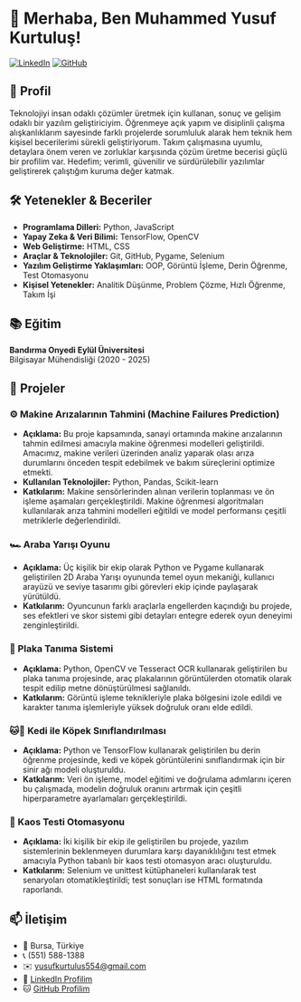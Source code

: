 # 👋 Merhaba, Ben Muhammed Yusuf Kurtuluş!

[![LinkedIn](https://img.shields.io/badge/LinkedIn-0077B5?style=for-the-badge&logo=linkedin&logoColor=white)](https://www.linkedin.com/in/yusuf-kurtuluş-564a1b253/)
[![GitHub](https://img.shields.io/badge/GitHub-100000?style=for-the-badge&logo=github&logoColor=white)](https://github.com/MYusuf160)

## 🎯 Profil

Teknolojiyi insan odaklı çözümler üretmek için kullanan, sonuç ve gelişim odaklı bir yazılım geliştiriciyim. Öğrenmeye açık yapım ve disiplinli çalışma alışkanlıklarım sayesinde farklı projelerde sorumluluk alarak hem teknik hem kişisel becerilerimi sürekli geliştiriyorum. Takım çalışmasına uyumlu, detaylara önem veren ve zorluklar karşısında çözüm üretme becerisi güçlü bir profilim var. Hedefim; verimli, güvenilir ve sürdürülebilir yazılımlar geliştirerek çalıştığım kuruma değer katmak.

## 🛠️ Yetenekler & Beceriler

- **Programlama Dilleri:** Python, JavaScript
- **Yapay Zeka & Veri Bilimi:** TensorFlow, OpenCV
- **Web Geliştirme:** HTML, CSS
- **Araçlar & Teknolojiler:** Git, GitHub, Pygame, Selenium
- **Yazılım Geliştirme Yaklaşımları:** OOP, Görüntü İşleme, Derin Öğrenme, Test Otomasyonu
- **Kişisel Yetenekler:** Analitik Düşünme, Problem Çözme, Hızlı Öğrenme, Takım İşi

## 📚 Eğitim

**Bandırma Onyedi Eylül Üniversitesi**  
Bilgisayar Mühendisliği (2020 - 2025)

## 💼 Projeler

### ⚙️ Makine Arızalarının Tahmini (Machine Failures Prediction)
- **Açıklama:** Bu proje kapsamında, sanayi ortamında makine arızalarının tahmin edilmesi amacıyla makine öğrenmesi modelleri geliştirildi. Amacımız, makine verileri üzerinden analiz yaparak olası arıza durumlarını önceden tespit edebilmek ve bakım süreçlerini optimize etmekti.
- **Kullanılan Teknolojiler:** Python, Pandas, Scikit-learn
- **Katkılarım:** Makine sensörlerinden alınan verilerin toplanması ve ön işleme aşamaları gerçekleştirildi. Makine öğrenmesi algoritmaları kullanılarak arıza tahmini modelleri eğitildi ve model performansı çeşitli metriklerle değerlendirildi.

### 🏎️ Araba Yarışı Oyunu
- **Açıklama:** Üç kişilik bir ekip olarak Python ve Pygame kullanarak geliştirilen 2D Araba Yarışı oyununda temel oyun mekaniği, kullanıcı arayüzü ve seviye tasarımı gibi görevleri ekip içinde paylaşarak yürütüldü.
- **Katkılarım:** Oyuncunun farklı araçlarla engellerden kaçındığı bu projede, ses efektleri ve skor sistemi gibi detayları entegre ederek oyun deneyimi zenginleştirildi.

### 🚗 Plaka Tanıma Sistemi
- **Açıklama:** Python, OpenCV ve Tesseract OCR kullanarak geliştirilen bu plaka tanıma projesinde, araç plakalarının görüntülerden otomatik olarak tespit edilip metne dönüştürülmesi sağlanıldı.
- **Katkılarım:** Görüntü işleme teknikleriyle plaka bölgesini izole edildi ve karakter tanıma işlemleriyle yüksek doğruluk oranı elde edildi.

### 🐱🐶 Kedi ile Köpek Sınıflandırılması
- **Açıklama:** Python ve TensorFlow kullanarak geliştirilen bu derin öğrenme projesinde, kedi ve köpek görüntülerini sınıflandırmak için bir sinir ağı modeli oluşturuldu.
- **Katkılarım:** Veri ön işleme, model eğitimi ve doğrulama adımlarını içeren bu çalışmada, modelin doğruluk oranını artırmak için çeşitli hiperparametre ayarlamaları gerçekleştirildi.

### 🧪 Kaos Testi Otomasyonu
- **Açıklama:** İki kişilik bir ekip ile geliştirilen bu projede, yazılım sistemlerinin beklenmeyen durumlara karşı dayanıklılığını test etmek amacıyla Python tabanlı bir kaos testi otomasyon aracı oluşturuldu.
- **Katkılarım:** Selenium ve unittest kütüphaneleri kullanılarak test senaryoları otomatikleştirildi; test sonuçları ise HTML formatında raporlandı.

## 📫 İletişim

- 📍 Bursa, Türkiye
- 📞 (551) 588-1388
- ✉️ [yusufkurtulus554@gmail.com](mailto:yusufkurtulus554@gmail.com)
- 🔗 [LinkedIn Profilim](https://www.linkedin.com/in/yusuf-kurtuluş-564a1b253/)
- 🐱 [GitHub Profilim](https://github.com/MYusuf160)
